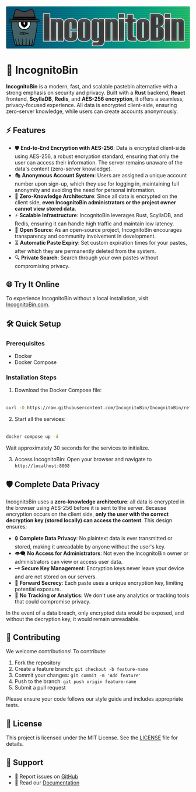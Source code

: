 
![alt text](main_logo.webp "Title")
# 🥷 IncognitoBin

**IncognitoBin** is a modern, fast, and scalable pastebin alternative with a strong emphasis on security and privacy. Built with a **Rust** backend, **React** frontend, **ScyllaDB**, **Redis**, and **AES-256 encryption**, it offers a seamless, privacy-focused experience. All data is encrypted client-side, ensuring zero-server knowledge, while users can create accounts anonymously.

## ⚡ Features

- 🛡️ **End-to-End Encryption with AES-256**: Data is encrypted client-side using AES-256, a robust encryption standard, ensuring that only the user can access their information. The server remains unaware of the data's content (zero-server knowledge).
- 🎭 **Anonymous Account System**: Users are assigned a unique account number upon sign-up, which they use for logging in, maintaining full anonymity and avoiding the need for personal information.
- 🔐 **Zero-Knowledge Architecture**: Since all data is encrypted on the client side, **even IncognitoBin administrators or the project owner cannot view stored data**.
- ⚡ **Scalable Infrastructure**: IncognitoBin leverages Rust, ScyllaDB, and Redis, ensuring it can handle high traffic and maintain low latency.
- 🌟 **Open Source**: As an open-source project, IncognitoBin encourages transparency and community involvement in development.
- ⏳ **Automatic Paste Expiry**: Set custom expiration times for your pastes, after which they are permanently deleted from the system.
- 🔍 **Private Search**: Search through your own pastes without compromising privacy.
  
## 🌐 Try It Online

To experience IncognitoBin without a local installation, visit [IncognitoBin.com](https://IncognitoBin.com).

## 🛠️ Quick Setup

### Prerequisites
- Docker
- Docker Compose

### Installation Steps
1. Download the Docker Compose file:
```bash

curl -O https://raw.githubusercontent.com/IncognitoBin/IncognitoBin/refs/heads/master/docker-compose.yml
```
2. Start all the services:
```bash

docker compose up -d
```
Wait approximately 30 seconds for the services to initialize.

3. Access IncognitoBin:
Open your browser and navigate to `http://localhost:8008`

## 🛡️ Complete Data Privacy

IncognitoBin uses a **zero-knowledge architecture**: all data is encrypted in the browser using AES-256 before it is sent to the server. Because encryption occurs on the client side, **only the user with the correct decryption key (stored locally) can access the content**. This design ensures:

- 🔒 **Complete Data Privacy**: No plaintext data is ever transmitted or stored, making it unreadable by anyone without the user's key.
- 👁️‍🗨️ **No Access for Administrators**: Not even the IncognitoBin owner or administrators can view or access user data.
- 🗝️ **Secure Key Management**: Encryption keys never leave your device and are not stored on our servers.
- 🔄 **Forward Secrecy**: Each paste uses a unique encryption key, limiting potential exposure.
- 🚫 **No Tracking or Analytics**: We don't use any analytics or tracking tools that could compromise privacy.

In the event of a data breach, only encrypted data would be exposed, and without the decryption key, it would remain unreadable.

## 🤝 Contributing

We welcome contributions! To contribute:

1. Fork the repository
2. Create a feature branch: `git checkout -b feature-name`
3. Commit your changes: `git commit -m 'Add feature'`
4. Push to the branch: `git push origin feature-name`
5. Submit a pull request

Please ensure your code follows our style guide and includes appropriate tests.

## 📜 License

This project is licensed under the MIT License. See the [LICENSE](LICENSE) file for details.

## 💫 Support

- 🐛 Report issues on [GitHub](https://github.com/IncognitoBin/IncognitoBin/issues)
- 📖 Read our [Documentation](https://docs.incognitobin.com)
